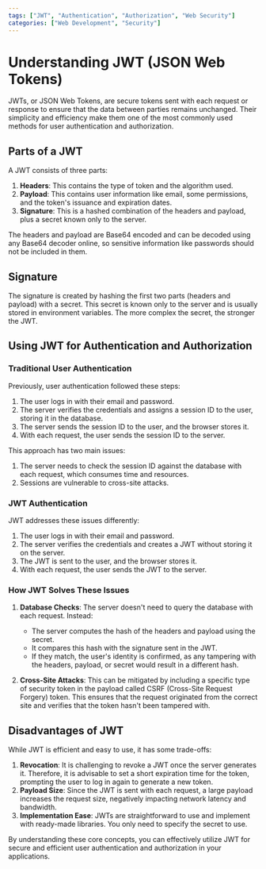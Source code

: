 ```yaml
---
tags: ["JWT", "Authentication", "Authorization", "Web Security"]
categories: ["Web Development", "Security"]
---
```


# Understanding JWT (JSON Web Tokens)

JWTs, or JSON Web Tokens, are secure tokens sent with each request or response to ensure that the data between parties remains unchanged. Their simplicity and efficiency make them one of the most commonly used methods for user authentication and authorization.

## Parts of a JWT

A JWT consists of three parts:

1. **Headers**: This contains the type of token and the algorithm used.
2. **Payload**: This contains user information like email, some permissions, and the token's issuance and expiration dates.
3. **Signature**: This is a hashed combination of the headers and payload, plus a secret known only to the server.

The headers and payload are Base64 encoded and can be decoded using any Base64 decoder online, so sensitive information like passwords should not be included in them.

## Signature

The signature is created by hashing the first two parts (headers and payload) with a secret. This secret is known only to the server and is usually stored in environment variables. The more complex the secret, the stronger the JWT.

## Using JWT for Authentication and Authorization

### Traditional User Authentication

Previously, user authentication followed these steps:

1. The user logs in with their email and password.
2. The server verifies the credentials and assigns a session ID to the user, storing it in the database.
3. The server sends the session ID to the user, and the browser stores it.
4. With each request, the user sends the session ID to the server.

This approach has two main issues:

1. The server needs to check the session ID against the database with each request, which consumes time and resources.
2. Sessions are vulnerable to cross-site attacks.

### JWT Authentication

JWT addresses these issues differently:

1. The user logs in with their email and password.
2. The server verifies the credentials and creates a JWT without storing it on the server.
3. The JWT is sent to the user, and the browser stores it.
4. With each request, the user sends the JWT to the server.

### How JWT Solves These Issues

1. **Database Checks**: The server doesn't need to query the database with each request. Instead:

   - The server computes the hash of the headers and payload using the secret.
   - It compares this hash with the signature sent in the JWT.
   - If they match, the user's identity is confirmed, as any tampering with the headers, payload, or secret would result in a different hash.

2. **Cross-Site Attacks**: This can be mitigated by including a specific type of security token in the payload called CSRF (Cross-Site Request Forgery) token. This ensures that the request originated from the correct site and verifies that the token hasn't been tampered with.

## Disadvantages of JWT

While JWT is efficient and easy to use, it has some trade-offs:

1. **Revocation**: It is challenging to revoke a JWT once the server generates it. Therefore, it is advisable to set a short expiration time for the token, prompting the user to log in again to generate a new token.
2. **Payload Size**: Since the JWT is sent with each request, a large payload increases the request size, negatively impacting network latency and bandwidth.
3. **Implementation Ease**: JWTs are straightforward to use and implement with ready-made libraries. You only need to specify the secret to use.

By understanding these core concepts, you can effectively utilize JWT for secure and efficient user authentication and authorization in your applications.
